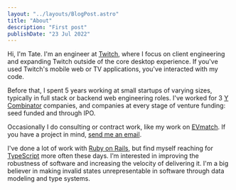 ```yaml
---
layout: "../layouts/BlogPost.astro"
title: "About"
description: "First post"
publishDate: "23 Jul 2022"
---
```


Hi, I'm Tate. I'm an engineer at [Twitch](https://www.twitch.tv/), where I focus on client engineering and expanding Twitch outside of the core desktop experience. If you've used Twitch's mobile web or TV applications, you've interacted with my code.

Before that, I spent 5 years working at small startups of varying sizes, typically in full stack or backend web engineering roles. I've worked for 3 [Y Combinator](https://www.ycombinator.com/) companies, and companies at every stage of venture funding: seed funded and through IPO.

Occasionally I do consulting or contract work, like my work on [EVmatch](https://www.evmatch.com/). If you have a project in mind, [send me an email](mailto:tatethurston@gmail.com).

I've done a lot of work with [Ruby on Rails](https://rubyonrails.org/), but find myself reaching for [TypeScript](https://www.typescriptlang.org/) more often these days. I’m interested in improving the robustness of software and increasing the velocity of delivering it. I'm a big believer in making invalid states unrepresentable in software through data modeling and type systems.
